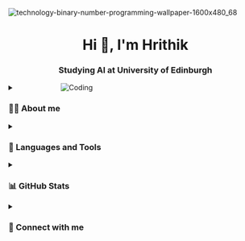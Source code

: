 ![technology-binary-number-programming-wallpaper-1600x480_68](https://user-images.githubusercontent.com/88621342/202923774-e8529a32-8047-4fad-98e0-71b550230481.jpg)
<h1 align="center">Hi 👋, I'm Hrithik</h1>
<h3 align="center">Studying AI at University of Edinburgh</h3>
<img align="right" alt="Coding" width="400" src="https://images.ctfassets.net/thz836qc8ggc/BQUnnQbjTVYIqRqwxNlj8/3361442b8b1d71cb853de19a698efac3/200__5_.gif">
<div>
<details>
  <summary><h3 align="left">👦🏻 About me</h3></summary>

- 🔭 I’m currently working on **My Website**

- 💬 Ask me about **Java**

- ⚡️ Fun fact: I've never been to a rock concert.

</details>

<div>
    <details>
        <summary><h3 align="left">🧰 Languages and Tools</h3> </summary>
        <p align="left"><a href="https://www.java.com" target="_blank" rel="noreferrer"> <img src="https://raw.githubusercontent.com/devicons/devicon/master/icons/java/java-original.svg" alt="java" width="40" height="40"/> </a> <a href="https://www.python.org" target="_blank" rel="noreferrer"> <img src="https://raw.githubusercontent.com/devicons/devicon/master/icons/python/python-original.svg" alt="python" width="40" height="40"/> </a><a href="https://www.linux.org/" target="_blank" rel="noreferrer"> <img src="https://raw.githubusercontent.com/devicons/devicon/master/icons/linux/linux-original.svg" alt="linux" width="40" height="40"/> </a> <a href="https://www.haskell.org/" target="_blank" rel="noreferrer"> <img src="https://upload.wikimedia.org/wikipedia/commons/1/1c/Haskell-Logo.svg" alt="haskell" width="40" height="40"/> </a> <a href="https://www.w3.org/html/" target="_blank" rel="noreferrer"> <img src="https://raw.githubusercontent.com/devicons/devicon/master/icons/html5/html5-original-wordmark.svg" alt="html5" width="40" height="40"/> </a>   <a href="https://www.latex-project.org/" target="_blank" rel="noreferrer"> <img src="https://upload.wikimedia.org/wikipedia/commons/9/92/LaTeX_logo.svg" alt="haskell" width="40" height="40"/> </a> <a href="https://www.mathworks.com/" target="_blank" rel="noreferrer"> <img src="https://upload.wikimedia.org/wikipedia/commons/2/21/Matlab_Logo.png" alt="matlab" width="40" height="40"/> </a></p>
    </details>
</div>
<div>
    <details>
        <summary>
            <h3 align="left">📊 GitHub Stats</h3>  </summary>
        <div align="left" >
          <details>
  <summary>📊 <b>Readme</b></summary>
 <br />
 <p align="center">
  <div>
  <a href="https://github.com/hrithikthakur/github-readme-stats">
    <img align="center" src="https://github-readme-stats.anuraghazra1.vercel.app/api/top-langs/?username=hrithikthakur&layout=compact&langs_count=6" />
  </a>
            </div>
            <div>
   <a href="https://github.com/hrithikthakur">
   <img width="350" align="center" src="https://github-readme-stats.vercel.app/api?username=hrithikthakur&show_icons=true&count_private=true">
              </a></div>
 </p>
</details>

<details>
 <summary>🏆 <b>Trophies</b></summary>
 <br />
 <p align="center">
  <a href="https://github.com/ryo-ma/github-profile-trophy">
   <img src="https://github-profile-trophy.vercel.app/?username=hrithikthakur&column=8"/>
  </a>
 </p>
</details>
          
     
</div>
    
  

  </div>
<div>
    <details>
        <summary><h3 align="left">🤝 Connect with me</h3></summary>

  <p align = "left">
            <a href="https://www.linkedin.com/in/hrithik-thakur-225342237/" target="blank"><img align="center" src="https://upload.wikimedia.org/wikipedia/commons/8/81/LinkedIn_icon.svg" alt="The Matrix has you" height="30" width="40" /></a>
<!--             <a href="https://www.facebook.com/profile.php?id=100086051536229" target="blank"><img align="center" src="https://raw.githubusercontent.com/rahuldkjain/github-profile-readme-generator/master/src/images/icons/Social/facebook.svg" alt="https://www.facebook.com/profile.php?id=100086051536229" height="30" width="40" /></a> -->
            <a href="mailto:hrithikthakur17@gmail.com" target="blank"><img align="center" src="https://upload.wikimedia.org/wikipedia/commons/7/7e/Gmail_icon_%282020%29.svg" alt="The Matrix has you" height="30" width="40" /></a>
      </p>

</div>

